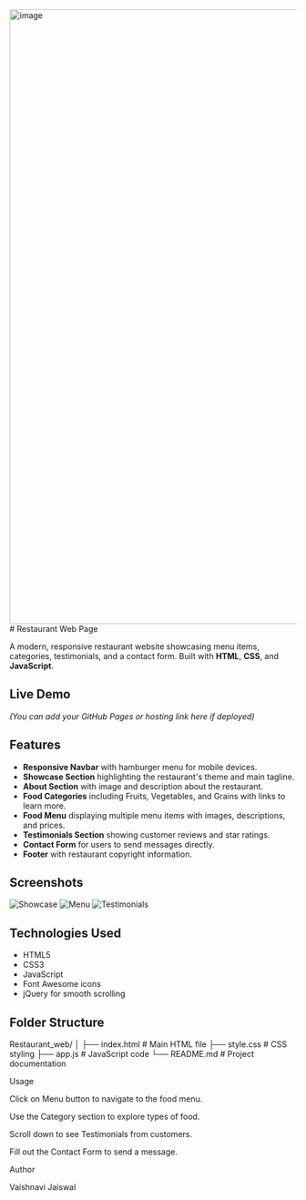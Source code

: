 <img width="1920" height="1080" alt="image" src="https://github.com/user-attachments/assets/b5b5437f-d80f-4c9a-844f-88139c44d64f" />
# Restaurant Web Page

A modern, responsive restaurant website showcasing menu items, categories, testimonials, and a contact form. Built with **HTML**, **CSS**, and **JavaScript**.

## Live Demo

*(You can add your GitHub Pages or hosting link here if deployed)*

## Features

- **Responsive Navbar** with hamburger menu for mobile devices.
- **Showcase Section** highlighting the restaurant's theme and main tagline.
- **About Section** with image and description about the restaurant.
- **Food Categories** including Fruits, Vegetables, and Grains with links to learn more.
- **Food Menu** displaying multiple menu items with images, descriptions, and prices.
- **Testimonials Section** showing customer reviews and star ratings.
- **Contact Form** for users to send messages directly.
- **Footer** with restaurant copyright information.

## Screenshots

![Showcase](https://i.postimg.cc/mgpwzmx9/about-photo.jpg)
![Menu](https://i.postimg.cc/wTLMsvSQ/food-menu1.jpg)
![Testimonials](https://i.postimg.cc/5Nrw360Y/male-photo1.jpg)

## Technologies Used

- HTML5
- CSS3
- JavaScript
- Font Awesome icons
- jQuery for smooth scrolling

## Folder Structure

Restaurant_web/
│
├── index.html # Main HTML file
├── style.css # CSS styling
├── app.js # JavaScript code
└── README.md # Project documentation

Usage

Click on Menu button to navigate to the food menu.

Use the Category section to explore types of food.

Scroll down to see Testimonials from customers.

Fill out the Contact Form to send a message.

Author

Vaishnavi Jaiswal
